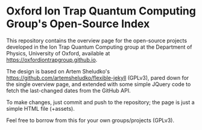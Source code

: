 Oxford Ion Trap Quantum Computing Group's Open-Source Index
===========================================================

This repository contains the overview page for the open-source projects
developed in the Ion Trap Quantum Computing group at the Department of Physics,
University of Oxford, available at https://oxfordiontrapgroup.github.io.

The design is based on Artem Sheludko's https://github.com/artemsheludko/flexible-jekyll
(GPLv3), pared down for the single overview page, and extended with some simple
JQuery code to fetch the last-changed dates from the GitHub API.

To make changes, just commit and push to the repository; the page is just a
simple HTML file (+assets).

Feel free to borrow from this for your own groups/projects (GPLv3).
